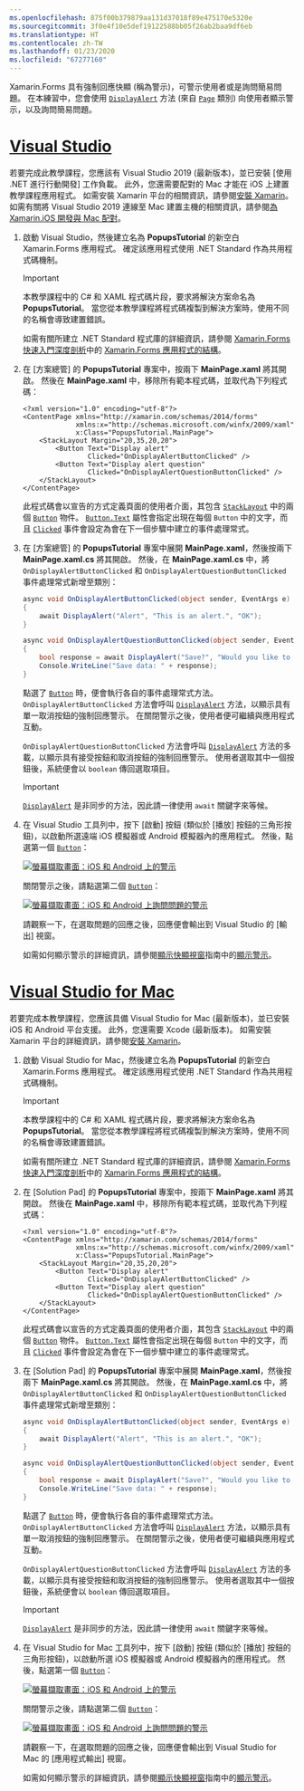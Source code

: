 ```yaml
---
ms.openlocfilehash: 875f00b379879aa131d37018f89e475170e5320e
ms.sourcegitcommit: 3f0e4f10e5def19122588bb05f26ab2baa9df6eb
ms.translationtype: HT
ms.contentlocale: zh-TW
ms.lasthandoff: 01/23/2020
ms.locfileid: "67277160"
---
```

Xamarin.Forms 具有強制回應快顯 (稱為警示)，可警示使用者或是詢問簡易問題。 在本練習中，您會使用 [`DisplayAlert`](xref:Xamarin.Forms.Page.DisplayAlert*) 方法 (來自 [`Page`](xref:Xamarin.Forms.Page) 類別) 向使用者顯示警示，以及詢問簡易問題。

# <a name="visual-studiotabvswin"></a>[Visual Studio](#tab/vswin)

若要完成此教學課程，您應該有 Visual Studio 2019 (最新版本)，並已安裝 [使用 .NET 進行行動開發]  工作負載。 此外，您還需要配對的 Mac 才能在 iOS 上建置教學課程應用程式。 如需安裝 Xamarin 平台的相關資訊，請參閱[安裝 Xamarin](~/get-started/installation/index.md)。 如需有關將 Visual Studio 2019 連線至 Mac 建置主機的相關資訊，請參閱[為 Xamarin.iOS 開發與 Mac 配對](~/ios/get-started/installation/windows/connecting-to-mac/index.md)。

1. 啟動 Visual Studio，然後建立名為 **PopupsTutorial** 的新空白 Xamarin.Forms 應用程式。 確定該應用程式使用 .NET Standard 作為共用程式碼機制。

    > [!IMPORTANT]
    > 本教學課程中的 C# 和 XAML 程式碼片段，要求將解決方案命名為 **PopupsTutorial**。 當您從本教學課程將程式碼複製到解決方案時，使用不同的名稱會導致建置錯誤。

    如需有關所建立 .NET Standard 程式庫的詳細資訊，請參閱 [Xamarin.Forms 快速入門深度剖析](~/get-started/first-app/index.md)中的 [Xamarin.Forms 應用程式的結構](~/get-started/first-app/index.md)。

1. 在 [方案總管]  的 **PopupsTutorial** 專案中，按兩下 **MainPage.xaml** 將其開啟。 然後在 **MainPage.xaml** 中，移除所有範本程式碼，並取代為下列程式碼：

    ```xaml
    <?xml version="1.0" encoding="utf-8"?>
    <ContentPage xmlns="http://xamarin.com/schemas/2014/forms"
                 xmlns:x="http://schemas.microsoft.com/winfx/2009/xaml"
                 x:Class="PopupsTutorial.MainPage">
        <StackLayout Margin="20,35,20,20">
            <Button Text="Display alert"
                    Clicked="OnDisplayAlertButtonClicked" />
            <Button Text="Display alert question"
                    Clicked="OnDisplayAlertQuestionButtonClicked" />
        </StackLayout>
    </ContentPage>
    ```

    此程式碼會以宣告的方式定義頁面的使用者介面，其包含 [`StackLayout`](xref:Xamarin.Forms.StackLayout) 中的兩個 [`Button`](xref:Xamarin.Forms.Button) 物件。 [`Button.Text`](xref:Xamarin.Forms.Button.Text) 屬性會指定出現在每個 `Button` 中的文字，而且 [`Clicked`](xref:Xamarin.Forms.Button.Clicked) 事件會設定為會在下一個步驟中建立的事件處理常式。

1. 在 [方案總管]  的 **PopupsTutorial** 專案中展開 **MainPage.xaml**，然後按兩下 **MainPage.xaml.cs** 將其開啟。 然後，在 **MainPage.xaml.cs** 中，將 `OnDisplayAlertButtonClicked` 和 `OnDisplayAlertQuestionButtonClicked` 事件處理常式新增至類別：

    ```csharp
    async void OnDisplayAlertButtonClicked(object sender, EventArgs e)
    {
        await DisplayAlert("Alert", "This is an alert.", "OK");
    }

    async void OnDisplayAlertQuestionButtonClicked(object sender, EventArgs e)
    {
        bool response = await DisplayAlert("Save?", "Would you like to save your data?", "Yes", "No");
        Console.WriteLine("Save data: " + response);
    }
    ```

    點選了 [`Button`](xref:Xamarin.Forms.Button) 時，便會執行各自的事件處理常式方法。 `OnDisplayAlertButtonClicked` 方法會呼叫 [`DisplayAlert`](xref:Xamarin.Forms.Page.DisplayAlert*) 方法，以顯示具有單一取消按鈕的強制回應警示。 在關閉警示之後，使用者便可繼續與應用程式互動。

    `OnDisplayAlertQuestionButtonClicked` 方法會呼叫 [`DisplayAlert`](xref:Xamarin.Forms.Page.DisplayAlert*) 方法的多載，以顯示具有接受按鈕和取消按鈕的強制回應警示。 使用者選取其中一個按鈕後，系統便會以 `boolean` 傳回選取項目。

    > [!IMPORTANT]
    > [`DisplayAlert`](xref:Xamarin.Forms.Page.DisplayAlert*) 是非同步的方法，因此請一律使用 `await` 關鍵字來等候。

1. 在 Visual Studio 工具列中，按下 [啟動]  按鈕 (類似於 [播放] 按鈕的三角形按鈕)，以啟動所選遠端 iOS 模擬器或 Android 模擬器內的應用程式。 然後，點選第一個 [`Button`](xref:Xamarin.Forms.Button)：

    [![螢幕擷取畫面：iOS 和 Android 上的警示](../images/alert.png "警示")](../images/alert-large.png#lightbox "警示")

    關閉警示之後，請點選第二個 [`Button`](xref:Xamarin.Forms.Button)：

    [![螢幕擷取畫面：iOS 和 Android 上詢問問題的警示](../images/alert-question.png "詢問問題的警示")](../images/alert-question-large.png#lightbox "詢問問題的警示")

    請觀察一下，在選取問題的回應之後，回應便會輸出到 Visual Studio 的 [輸出]  視窗。

    如需如何顯示警示的詳細資訊，請參閱[顯示快顯視窗](~/xamarin-forms/user-interface/pop-ups.md)指南中的[顯示警示](~/xamarin-forms/user-interface/pop-ups.md#display-an-alert)。

# <a name="visual-studio-for-mactabvsmac"></a>[Visual Studio for Mac](#tab/vsmac)

若要完成本教學課程，您應該具備 Visual Studio for Mac (最新版本)，並已安裝 iOS 和 Android 平台支援。 此外，您還需要 Xcode (最新版本)。 如需安裝 Xamarin 平台的詳細資訊，請參閱[安裝 Xamarin](~/get-started/installation/index.md)。

1. 啟動 Visual Studio for Mac，然後建立名為 **PopupsTutorial** 的新空白 Xamarin.Forms 應用程式。 確定該應用程式使用 .NET Standard 作為共用程式碼機制。

    > [!IMPORTANT]
    > 本教學課程中的 C# 和 XAML 程式碼片段，要求將解決方案命名為 **PopupsTutorial**。 當您從本教學課程將程式碼複製到解決方案時，使用不同的名稱會導致建置錯誤。

    如需有關所建立 .NET Standard 程式庫的詳細資訊，請參閱 [Xamarin.Forms 快速入門深度剖析](~/get-started/first-app/index.md)中的 [Xamarin.Forms 應用程式的結構](~/get-started/first-app/index.md)。

1. 在 [Solution Pad]  的 **PopupsTutorial** 專案中，按兩下 **MainPage.xaml** 將其開啟。 然後在 **MainPage.xaml** 中，移除所有範本程式碼，並取代為下列程式碼：

    ```xaml
    <?xml version="1.0" encoding="utf-8"?>
    <ContentPage xmlns="http://xamarin.com/schemas/2014/forms"
                 xmlns:x="http://schemas.microsoft.com/winfx/2009/xaml"
                 x:Class="PopupsTutorial.MainPage">
        <StackLayout Margin="20,35,20,20">
            <Button Text="Display alert"
                    Clicked="OnDisplayAlertButtonClicked" />
            <Button Text="Display alert question"
                    Clicked="OnDisplayAlertQuestionButtonClicked" />
        </StackLayout>
    </ContentPage>
    ```

    此程式碼會以宣告的方式定義頁面的使用者介面，其包含 [`StackLayout`](xref:Xamarin.Forms.StackLayout) 中的兩個 [`Button`](xref:Xamarin.Forms.Button) 物件。 [`Button.Text`](xref:Xamarin.Forms.Button.Text) 屬性會指定出現在每個 `Button` 中的文字，而且 [`Clicked`](xref:Xamarin.Forms.Button.Clicked) 事件會設定為會在下一個步驟中建立的事件處理常式。

1. 在 [Solution Pad]  的 **PopupsTutorial** 專案中展開 **MainPage.xaml**，然後按兩下 **MainPage.xaml.cs** 將其開啟。 然後，在 **MainPage.xaml.cs** 中，將 `OnDisplayAlertButtonClicked` 和 `OnDisplayAlertQuestionButtonClicked` 事件處理常式新增至類別：

    ```csharp
    async void OnDisplayAlertButtonClicked(object sender, EventArgs e)
    {
        await DisplayAlert("Alert", "This is an alert.", "OK");
    }

    async void OnDisplayAlertQuestionButtonClicked(object sender, EventArgs e)
    {
        bool response = await DisplayAlert("Save?", "Would you like to save your data?", "Yes", "No");
        Console.WriteLine("Save data: " + response);
    }
    ```

    點選了 [`Button`](xref:Xamarin.Forms.Button) 時，便會執行各自的事件處理常式方法。 `OnDisplayAlertButtonClicked` 方法會呼叫 [`DisplayAlert`](xref:Xamarin.Forms.Page.DisplayAlert*) 方法，以顯示具有單一取消按鈕的強制回應警示。 在關閉警示之後，使用者便可繼續與應用程式互動。

    `OnDisplayAlertQuestionButtonClicked` 方法會呼叫 [`DisplayAlert`](xref:Xamarin.Forms.Page.DisplayAlert*) 方法的多載，以顯示具有接受按鈕和取消按鈕的強制回應警示。 使用者選取其中一個按鈕後，系統便會以 `boolean` 傳回選取項目。

    > [!IMPORTANT]
    > [`DisplayAlert`](xref:Xamarin.Forms.Page.DisplayAlert*) 是非同步的方法，因此請一律使用 `await` 關鍵字來等候。

1. 在 Visual Studio for Mac 工具列中，按下 [啟動]  按鈕 (類似於 [播放] 按鈕的三角形按鈕)，以啟動所選 iOS 模擬器或 Android 模擬器內的應用程式。 然後，點選第一個 [`Button`](xref:Xamarin.Forms.Button)：

    [![螢幕擷取畫面：iOS 和 Android 上的警示](../images/alert.png "警示")](../images/alert-large.png#lightbox "警示")

    關閉警示之後，請點選第二個 [`Button`](xref:Xamarin.Forms.Button)：

    [![螢幕擷取畫面：iOS 和 Android 上詢問問題的警示](../images/alert-question.png "詢問問題的警示")](../images/alert-question-large.png#lightbox "詢問問題的警示")

    請觀察一下，在選取問題的回應之後，回應便會輸出到 Visual Studio for Mac 的 [應用程式輸出]  視窗。

    如需如何顯示警示的詳細資訊，請參閱[顯示快顯視窗](~/xamarin-forms/user-interface/pop-ups.md)指南中的[顯示警示](~/xamarin-forms/user-interface/pop-ups.md#display-an-alert)。
